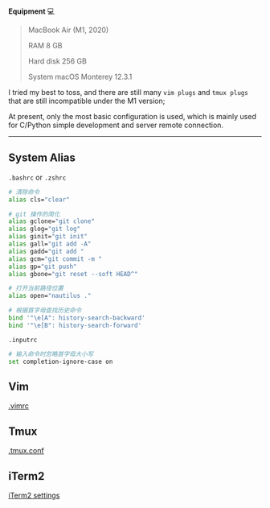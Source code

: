 **Equipment** 💻

> MacBook Air (M1, 2020)
>
> RAM 8 GB
>
> Hard disk 256 GB
>
> System macOS Monterey 12.3.1

I tried my best to toss, and there are still many `vim plugs` and `tmux plugs` that are still incompatible under the M1 version;

At present, only the most basic configuration is used, which is mainly used for C/Python simple development and server remote connection.

---

## System Alias

`.bashrc` or `.zshrc`

```bash
# 清除命令
alias cls="clear"

# git 操作的简化
alias gclone="git clone"
alias glog="git log"
alias ginit="git init"
alias gall="git add -A"
alias gadd="git add "
alias gcm="git commit -m "
alias gp="git push"
alias gbone="git reset --soft HEAD^"

# 打开当前路径位置
alias open="nautilus ."

# 根据首字母查找历史命令
bind '"\e[A": history-search-backward'
bind '"\e[B": history-search-forward'
```

`.inputrc`

```bash
# 输入命令时忽略首字母大小写
set completion-ignore-case on
```

## Vim

[.vimrc](./.vimrc)

## Tmux

[.tmux.conf](./.tmux.conf)

## iTerm2

[iTerm2 settings](./iTerm2-code-now.json)
